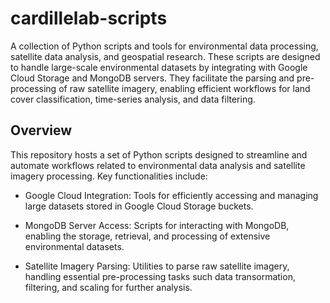 # cardillelab-scripts

A collection of Python scripts and tools for environmental data processing, satellite data analysis, and geospatial research. These scripts are designed to handle large-scale environmental datasets by integrating with Google Cloud Storage and MongoDB servers. They facilitate the parsing and pre-processing of raw satellite imagery, enabling efficient workflows for land cover classification, time-series analysis, and data filtering.

## Overview

This repository hosts a set of Python scripts designed to streamline and automate workflows related to environmental data analysis and satellite imagery processing. Key functionalities include:

- Google Cloud Integration: Tools for efficiently accessing and managing large datasets stored in Google Cloud Storage buckets.
- MongoDB Server Access: Scripts for interacting with MongoDB, enabling the storage, retrieval, and processing of extensive environmental datasets.

- Satellite Imagery Parsing: Utilities to parse raw satellite imagery, handling essential pre-processing tasks such data transormation, filtering, and scaling for further analysis.

